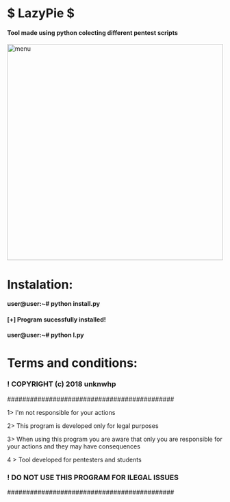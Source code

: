 # $ LazyPie $
#### Tool made using python colecting different pentest scripts
<img width="504" alt="menu" src="https://user-images.githubusercontent.com/36249329/37731993-73aeb29c-2d22-11e8-9fcd-5a0644e968dc.png">

# Instalation:

#### user@user:~# python install.py

#### [+] Program sucessfully installed!

#### user@user:~# python l.py

# Terms and conditions:

### ! COPYRIGHT (c) 2018 unknwhp

############################################

 1> I'm not responsible for your actions

 2> This program is developed only for legal purposes

 3> When using this program you are aware that only you are responsible for your actions and they may have consequences

 4 > Tool developed for pentesters and students

### ! DO NOT USE THIS PROGRAM FOR ILEGAL ISSUES

############################################
